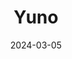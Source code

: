 ---  
layout: startup_page  
title: "Yuno"  
id: "y.uno"  
permalink: "/yunoy.uno03052024/"  
website: "https://www.y.uno"  
funding_round: "Series A"  
funding_amount: "$25M"  
investors: "DST Global Partners, Andreessen Horowitz, Tiger Global, Kaszek Ventures, Monashees"  
about: "Yuno is a global payments orchestration platform offering fast and reliable payment solutions for retail, e-commerce, travel, and other industries. It serves clients like McDonald's and Avianca across 40 countries, providing features like one-click checkout and smart routing. Yuno integrates information from all payment processors and anti-fraud tools into a unified interface."  
markets: "Fintech, Payments, Fraud Detection, Software"  
hq: "Bogotá, Distrito Especial, Colombia"  
founded_year: "2022"  
linkedin: "https://www.linkedin.com/company/yunopay"  
twitter: ""  
instagram: ""  
facebook: ""  
crunchbase: "https://www.crunchbase.com/organization/yuno-dda3"  
pitchbook: "https://pitchbook.com/profiles/company/493444-90"  

date_display: "05-Mar-2024"  
date: "2024-03-05"

# SEO Optimization  
meta_title: "Yuno - Series A Funding ($25M)"  
meta_description: "Yuno, Yuno is a global payments orchestration platform offering fast and reliable payment solutions for retail, e-commerce, travel, and other industries. It..."  
meta_keywords: "Yuno, Fintech, Payments, Fraud Detection, Software, Series A funding"  
canonical_url: "https://startup.projectstartups.com/yunoy.uno03052024/"  
---